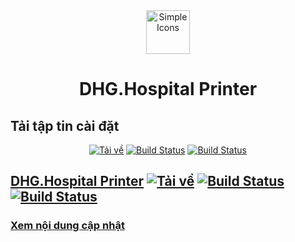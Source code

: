 <div align="center">
  <img src="https://raw.githubusercontent.com/dh-hos/dhg.hospitalprinter/main/Deploy_Tools/Logo.ico" alt="Simple Icons" width=70>
  <h1>DHG.Hospital Printer</h1>
</div>

## Tải tập tin cài đặt
<div align="center">
  
[![Tải về](https://img.shields.io/badge/Tải%20file%20cài%20đặt-Google%2001-blue?logo=googledrive)](https://drive.google.com/drive/u/0/folders/1RbeOCD7xo4ykxMIYoWIIFpa4CGyEFK0H) [![Build Status](https://img.shields.io/badge/Tải%20file%20cài%20đặt-Google%2002-blue?logo=googledrive)](https://drive.google.com/drive/u/0/folders/1P5fwwDAB3mwOiLydvbRMZgbuBoY-FN5t) [![Build Status](https://img.shields.io/badge/Tải%20file%20cài%20đặt-Onedrive-blue??style=for-the-badge&logo=microsoftonedrive)](https://studentssolano-my.sharepoint.com/:f:/g/personal/bk_students_solano_edu/EoGDIpmdElBGh9lwKDiL2jUBm5_YZo0g6_z_pWZn7WzcaQ?e=qniaSf)
  
</div>

## [DHG.Hospital Printer](https://github.com/dh-hos) [![Tải về](https://img.shields.io/badge/Tải%20file%20cài%20đặt-Google%2001-blue?logo=googledrive)](https://drive.google.com/drive/u/0/folders/1RbeOCD7xo4ykxMIYoWIIFpa4CGyEFK0H) [![Build Status](https://img.shields.io/badge/Tải%20file%20cài%20đặt-Google%2002-blue?logo=googledrive)](https://drive.google.com/drive/u/0/folders/1P5fwwDAB3mwOiLydvbRMZgbuBoY-FN5t) [![Build Status](https://img.shields.io/badge/Tải%20file%20cài%20đặt-Onedrive-blue??style=for-the-badge&logo=microsoftonedrive)](https://studentssolano-my.sharepoint.com/:f:/g/personal/bk_students_solano_edu/EoGDIpmdElBGh9lwKDiL2jUBm5_YZo0g6_z_pWZn7WzcaQ?e=qniaSf)
### [Xem nội dung cập nhật](https://github.com/oth-dhghospital/dhg.hospitalprinter/commits/main)
